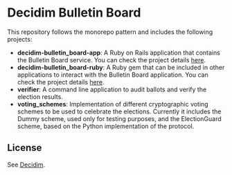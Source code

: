 # Decidim Bulletin Board

This repository follows the monorepo pattern and includes the following projects:

- **decidim-bulletin_board-app**: A Ruby on Rails application that contains the Bulletin Board service. You can check the project details [here](https://github.com/decidim/decidim-bulletin-board/blob/develop/decidim-bulletin_board-app/README.md).
- **decidim-bulletin_board-ruby**: A Ruby gem that can be included in other applications to interact with the Bulletin Board application. You can check the project details [here](https://github.com/decidim/decidim-bulletin-board/blob/develop/decidim-bulletin_board-ruby/README.md).
- **verifier**: A command line application to audit ballots and verify the election results.
- **voting_schemes**: Implementation of different cryptographic voting schemes to be used to celebrate the elections. Currently it includes the Dummy scheme, used only for testing purposes, and the ElectionGuard scheme, based on the Python implementation of the protocol.

## License

See [Decidim](https://github.com/decidim/decidim).
